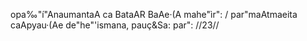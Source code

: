 opa‰"í"AnaumantaA ca BataAR BaAe·(A mahe"ìr": /
par"maAtmaeita caApyau·(Ae de"he"'ismana, pauç&Sa: par": //23//